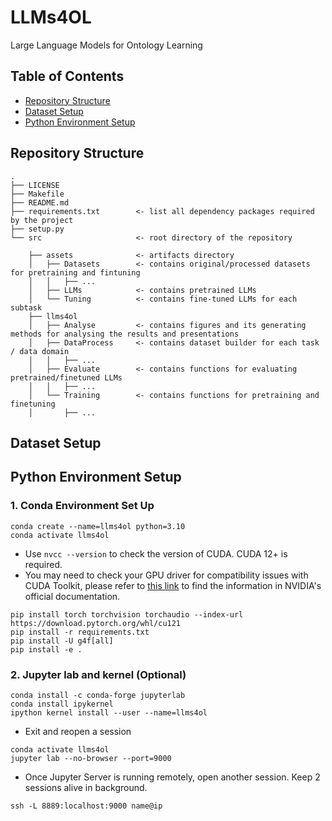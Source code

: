 # LLMs4OL
Large Language Models for Ontology Learning

## Table of Contents
- [Repository Structure](#repository-structure)
- [Dataset Setup](#dataset-setup)
- [Python Environment Setup](#python-environment-setup)


## Repository Structure
```
.
├── LICENSE
├── Makefile
├── README.md         
├── requirements.txt        <- list all dependency packages required by the project
├── setup.py           
└── src						<- root directory of the repository                 
    ├── assets	            <- artifacts directory
    │   ├── Datasets		<- contains original/processed datasets for pretraining and fintuning
    │   │   ├── ...         
    │   ├── LLMs            <- contains pretrained LLMs 
    │   └── Tuning          <- contains fine-tuned LLMs for each subtask
    ├── llms4ol
    │   ├── Analyse         <- contains figures and its generating methods for analysing the results and presentations
    │   ├── DataProcess     <- contains dataset builder for each task / data domain
    │   │   ├── ...
    │   ├── Evaluate        <- contains functions for evaluating pretrained/finetuned LLMs
    │   │   ├── ...
    │   └── Training        <- contains functions for pretraining and finetuning
    │       ├── ...

```


## Dataset Setup



## Python Environment Setup

### 1. Conda Environment Set Up
```
conda create --name=llms4ol python=3.10
conda activate llms4ol
```
- Use ``nvcc --version`` to check the version of CUDA. CUDA 12+ is required.
- You may need to check your GPU driver for compatibility issues with CUDA Toolkit, please refer to [this link](https://docs.nvidia.com/cuda/cuda-toolkit-release-notes/index.html#cuda-toolkit-major-component-versions) to find the information in NVIDIA's official documentation.
```
pip install torch torchvision torchaudio --index-url https://download.pytorch.org/whl/cu121
pip install -r requirements.txt
pip install -U g4f[all]
pip install -e .
```

### 2. Jupyter lab and kernel (Optional)
```
conda install -c conda-forge jupyterlab
conda install ipykernel
ipython kernel install --user --name=llms4ol
```

- Exit and reopen a session

```
conda activate llms4ol
jupyter lab --no-browser --port=9000
```
- Once Jupyter Server is running remotely, open another session. Keep 2 sessions alive in background.

```
ssh -L 8889:localhost:9000 name@ip
```

